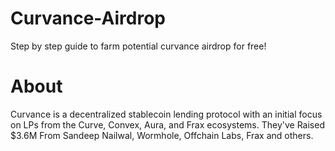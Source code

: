 # Curvance-Airdrop
Step by step guide to farm potential curvance airdrop for free!

# About
Curvance is a decentralized stablecoin lending protocol with an initial focus on LPs from the Curve, Convex, Aura, and Frax ecosystems.
They've Raised $3.6M From Sandeep Nailwal, Wormhole, Offchain Labs, Frax and others.
